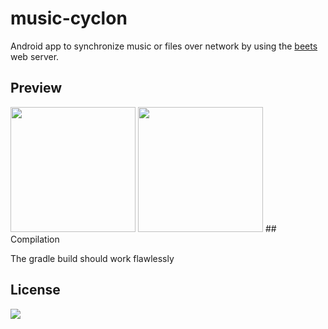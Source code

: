 # music-cyclon

Android app to synchronize music or files over network by using the [beets](https://github.com/beetbox/beets) web server.

## Preview

<img src="https://raw.githubusercontent.com/maxammann/music-cyclon/master/img/screenshot/Screenshot_20160614-205250.png" height="200" />
<img src="https://raw.githubusercontent.com/maxammann/music-cyclon/master/img/screenshot/Screenshot_20160614-205302.png" height="200" />
## Compilation

The gradle build should work flawlessly

## License

![](http://www.wtfpl.net/wp-content/uploads/2012/12/wtfpl-badge-1.png)

